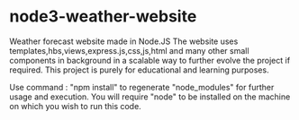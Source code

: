 # node3-weather-website
Weather forecast website made in Node.JS
The website uses templates,hbs,views,express.js,css,js,html and many other small components in background in a scalable way to further evolve the project if required.
This project is purely for educational and learning purposes.

Use command : "npm install" to regenerate "node_modules" for further usage and execution.
You will require "node" to be installed on the machine on which you wish to run this code.
